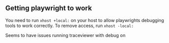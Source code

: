 ## Getting playwright to work

You need to run `xhost +local:` on your host to allow playwrights debugging tools to work correctly. To remove access, run `xhost -local:`

Seems to have issues running traceviewer with debug on
